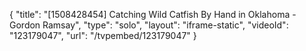 {
    "title": "[1508428454] Catching Wild Catfish By Hand in Oklahoma - Gordon Ramsay",
    "type": "solo",
    "layout": "iframe-static",
    "videoId": "123179047",
    "url": "\/tvpembed\/123179047"
}